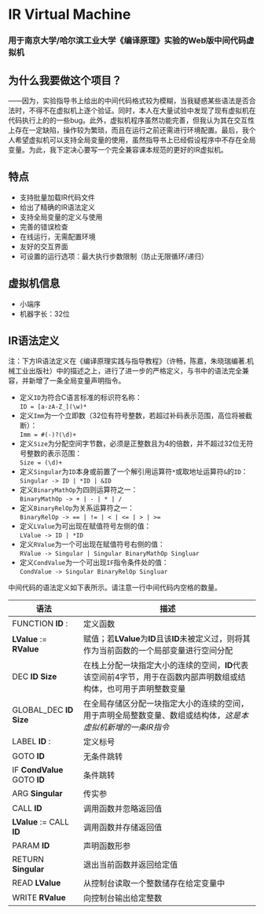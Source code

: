 # IR Virtual Machine
### 用于南京大学/哈尔滨工业大学《编译原理》实验的Web版中间代码虚拟机

## 为什么我要做这个项目？  
——因为，实验指导书上给出的中间代码格式较为模糊，当我疑惑某些语法是否合法时，不得不在虚拟机上逐个验证。同时，本人在大量试验中发现了现有虚拟机在代码执行上的的一些bug。此外，虚拟机程序虽然功能完善，但我认为其在交互性上存在一定缺陷，操作较为繁琐，而且在运行之前还需进行环境配置。最后，我个人希望虚拟机可以支持全局变量的使用，虽然指导书上已经假设程序中不存在全局变量。为此，我下定决心要写一个完全兼容课本规范的更好的IR虚拟机。

## 特点
- 支持批量加载IR代码文件
- 给出了精确的IR语法定义
- 支持全局变量的定义与使用
- 完善的错误检查
- 在线运行，无需配置环境
- 友好的交互界面
- 可设置的运行选项：最大执行步数限制（防止无限循环/递归）

## 虚拟机信息
- 小端序
- 机器字长：32位

## IR语法定义
注：下方IR语法定义在《编译原理实践与指导教程》（许畅，陈嘉，朱晓瑞编著.机械工业出版社）中的描述之上，进行了进一步的严格定义，与书中的语法完全兼容，并新增了一条全局变量声明指令。

- 定义`ID`为符合C语言标准的标识符名称：  
`ID = [a-zA-Z_](\w)*`  
- 定义`Imm`为一个立即数（32位有符号整数，若超过补码表示范围，高位将被截断）：  
`Imm = #(-)?(\d)+`  
- 定义`Size`为分配空间字节数，必须是正整数且为4的倍数，并不超过32位无符号整数的表示范围：  
`Size = (\d)+`  
- 定义`Singular`为`ID`本身或前置了一个解引用运算符`*`或取地址运算符`&`的`ID`：  
`Singular -> ID | *ID | &ID`  
- 定义`BinaryMathOp`为四则运算符之一：  
`BinaryMathOp -> + | - | * | /`
- 定义`BinaryRelOp`为关系运算符之一：  
`BinaryRelOp -> == | != | < | <= | > | >=`
- 定义`LValue`为可出现在赋值符号左侧的值：  
`LValue -> ID | *ID`
- 定义`RValue`为一个可出现在赋值符号右侧的值：  
`RValue -> Singular | Singular BinaryMathOp Singluar`
- 定义`CondValue`为一个可出现`IF`指令条件处的值：  
`CondValue -> Singular BinaryRelOp Singluar`

中间代码的语法定义如下表所示。请注意一行中间代码内空格的数量。

|语法|描述|
|------------|------------|
|FUNCTION **ID** :|定义函数|
|**LValue** := **RValue**|赋值；若**LValue**为**ID**且该**ID**未被定义过，则将其作为当前函数的一个局部变量进行空间分配|
|DEC **ID** **Size**|在栈上分配一块指定大小的连续的空间，**ID**代表该空间前4字节，用于在函数内部声明数组或结构体，也可用于声明整数变量|
|GLOBAL_DEC **ID** **Size**|在全局存储区分配一块指定大小的连续的空间，用于声明全局整数变量、数组或结构体，*这是本虚拟机新增的一条IR指令*|
|LABEL **ID** :|定义标号|
|GOTO **ID**|无条件跳转|
|IF **CondValue** GOTO **ID**|条件跳转|
|ARG **Singular**|传实参|
|CALL **ID**|调用函数并忽略返回值|
|**LValue** := CALL **ID**|调用函数并存储返回值|
|PARAM **ID**|声明函数形参|
|RETURN **Singular**|退出当前函数并返回给定值|
|READ **LValue**|从控制台读取一个整数储存在给定变量中|
|WRITE **RValue**|向控制台输出给定整数|
